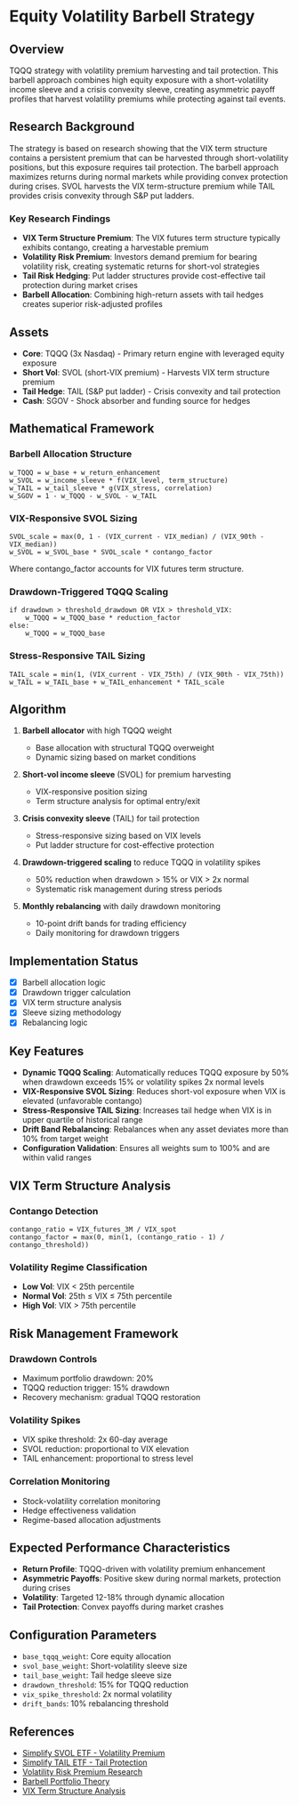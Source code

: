 # Equity Volatility Barbell Strategy

## Overview

TQQQ strategy with volatility premium harvesting and tail protection. This barbell approach combines high equity exposure with a short-volatility income sleeve and a crisis convexity sleeve, creating asymmetric payoff profiles that harvest volatility premiums while protecting against tail events.

## Research Background

The strategy is based on research showing that the VIX term structure contains a persistent premium that can be harvested through short-volatility positions, but this exposure requires tail protection. The barbell approach maximizes returns during normal markets while providing convex protection during crises. SVOL harvests the VIX term-structure premium while TAIL provides crisis convexity through S&P put ladders.

### Key Research Findings

- **VIX Term Structure Premium**: The VIX futures term structure typically exhibits contango, creating a harvestable premium
- **Volatility Risk Premium**: Investors demand premium for bearing volatility risk, creating systematic returns for short-vol strategies
- **Tail Risk Hedging**: Put ladder structures provide cost-effective tail protection during market crises
- **Barbell Allocation**: Combining high-return assets with tail hedges creates superior risk-adjusted profiles

## Assets

- **Core**: TQQQ (3x Nasdaq) - Primary return engine with leveraged equity exposure
- **Short Vol**: SVOL (short-VIX premium) - Harvests VIX term structure premium
- **Tail Hedge**: TAIL (S&P put ladder) - Crisis convexity and tail protection
- **Cash**: SGOV - Shock absorber and funding source for hedges

## Mathematical Framework

### Barbell Allocation Structure

```
w_TQQQ = w_base + w_return_enhancement
w_SVOL = w_income_sleeve * f(VIX_level, term_structure)
w_TAIL = w_tail_sleeve * g(VIX_stress, correlation)
w_SGOV = 1 - w_TQQQ - w_SVOL - w_TAIL
```

### VIX-Responsive SVOL Sizing

```
SVOL_scale = max(0, 1 - (VIX_current - VIX_median) / (VIX_90th - VIX_median))
w_SVOL = w_SVOL_base * SVOL_scale * contango_factor
```

Where contango_factor accounts for VIX futures term structure.

### Drawdown-Triggered TQQQ Scaling

```
if drawdown > threshold_drawdown OR VIX > threshold_VIX:
    w_TQQQ = w_TQQQ_base * reduction_factor
else:
    w_TQQQ = w_TQQQ_base
```

### Stress-Responsive TAIL Sizing

```
TAIL_scale = min(1, (VIX_current - VIX_75th) / (VIX_90th - VIX_75th))
w_TAIL = w_TAIL_base + w_TAIL_enhancement * TAIL_scale
```

## Algorithm

1. **Barbell allocator** with high TQQQ weight

   - Base allocation with structural TQQQ overweight
   - Dynamic sizing based on market conditions

2. **Short-vol income sleeve** (SVOL) for premium harvesting

   - VIX-responsive position sizing
   - Term structure analysis for optimal entry/exit

3. **Crisis convexity sleeve** (TAIL) for tail protection

   - Stress-responsive sizing based on VIX levels
   - Put ladder structure for cost-effective protection

4. **Drawdown-triggered scaling** to reduce TQQQ in volatility spikes

   - 50% reduction when drawdown > 15% or VIX > 2x normal
   - Systematic risk management during stress periods

5. **Monthly rebalancing** with daily drawdown monitoring
   - 10-point drift bands for trading efficiency
   - Daily monitoring for drawdown triggers

## Implementation Status

- [x] Barbell allocation logic
- [x] Drawdown trigger calculation
- [x] VIX term structure analysis
- [x] Sleeve sizing methodology
- [x] Rebalancing logic

## Key Features

- **Dynamic TQQQ Scaling**: Automatically reduces TQQQ exposure by 50% when drawdown exceeds 15% or volatility spikes 2x normal levels
- **VIX-Responsive SVOL Sizing**: Reduces short-vol exposure when VIX is elevated (unfavorable contango)
- **Stress-Responsive TAIL Sizing**: Increases tail hedge when VIX is in upper quartile of historical range
- **Drift Band Rebalancing**: Rebalances when any asset deviates more than 10% from target weight
- **Configuration Validation**: Ensures all weights sum to 100% and are within valid ranges

## VIX Term Structure Analysis

### Contango Detection

```
contango_ratio = VIX_futures_3M / VIX_spot
contango_factor = max(0, min(1, (contango_ratio - 1) / contango_threshold))
```

### Volatility Regime Classification

- **Low Vol**: VIX < 25th percentile
- **Normal Vol**: 25th ≤ VIX ≤ 75th percentile
- **High Vol**: VIX > 75th percentile

## Risk Management Framework

### Drawdown Controls

- Maximum portfolio drawdown: 20%
- TQQQ reduction trigger: 15% drawdown
- Recovery mechanism: gradual TQQQ restoration

### Volatility Spikes

- VIX spike threshold: 2x 60-day average
- SVOL reduction: proportional to VIX elevation
- TAIL enhancement: proportional to stress level

### Correlation Monitoring

- Stock-volatility correlation monitoring
- Hedge effectiveness validation
- Regime-based allocation adjustments

## Expected Performance Characteristics

- **Return Profile**: TQQQ-driven with volatility premium enhancement
- **Asymmetric Payoffs**: Positive skew during normal markets, protection during crises
- **Volatility**: Targeted 12-18% through dynamic allocation
- **Tail Protection**: Convex payoffs during market crashes

## Configuration Parameters

- `base_tqqq_weight`: Core equity allocation
- `svol_base_weight`: Short-volatility sleeve size
- `tail_base_weight`: Tail hedge sleeve size
- `drawdown_threshold`: 15% for TQQQ reduction
- `vix_spike_threshold`: 2x normal volatility
- `drift_bands`: 10% rebalancing threshold

## References

- [Simplify SVOL ETF - Volatility Premium](https://www.simplify.us/etfs/svol-simplify-volatility-premium-etf)
- [Simplify TAIL ETF - Tail Protection](https://www.simplify.us/etfs/tail-simplify-hedged-equity-etf)
- [Volatility Risk Premium Research](https://papers.ssrn.com/sol3/papers.cfm?abstract_id=1698125)
- [Barbell Portfolio Theory](https://www.aqr.com/Insights/Research)
- [VIX Term Structure Analysis](https://www.cboe.com/volatility/)

